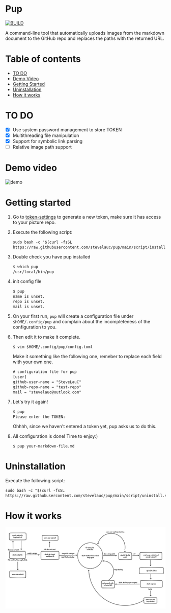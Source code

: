 # Pup 
[![BUILD](https://github.com/stevelauc/pup/workflows/Rust/badge.svg)](https://github.com/stevelauc/pup/actions/workflows/build.yml)

A command-line tool that automatically uploads images from the markdown document to
the GitHub repo and replaces the paths with the returned URL.

# Table of contents
   * [TO DO](https://github.com/SteveLauC/pup#to-do)
   * [Demo Video](https://github.com/SteveLauC/pup#demo-video)
   * [Getting Started](https://github.com/SteveLauC/pup#getting-started)
   * [Uninstallation](https://github.com/SteveLauC/pup#uninstallation)
   * [How it works](https://github.com/SteveLauC/pup#how-it-works)

# TO DO
- [x] Use system password management to store TOKEN
- [x] Multithreading file manipulation
- [x] Support for symbolic link parsing
- [ ] Relative image path support

# Demo video
  ![demo](https://user-images.githubusercontent.com/96880612/163778336-a2fda462-0af0-45fa-afb5-bbec48b438fa.gif)

# Getting started
1. Go to [token-settings](https://github.com/settings/tokens) to generate a new
   token, make sure it has access to your picture repo.

2. Execute the following script: 

   ```shell
   sudo bash -c "$(curl -fsSL https://raw.githubusercontent.com/stevelauc/pup/main/script/install.sh)"
   ```

3. Double check you have pup installed
   ```shell
   $ which pup
   /usr/local/bin/pup
   ```
4. init config file
   ```shell
   $ pup
   name is unset.
   repo is unset.
   mail is unset.
   ```
5. On your first run, `pup` will create a configuration file under
`$HOME/.config/pup` and complain about the incompleteness of the configuration
to you.

6. Then edit it to make it complete.
   ```shell
   $ vim $HOME/.config/pup/config.toml
   ```
   Make it something like the following one, remeber to replace each field with your own one.

   ```
   # configuration file for pup
   [user]
   github-user-name = "SteveLauC"
   github-repo-name = "test-repo"
   mail = "stevelauc@outlook.com"
   ```
7. Let's try it again!
   ```shell
   $ pup
   Please enter the TOKEN: 
   ```
   Ohhhh, since we haven't entered a token yet, pup asks us to do this.

8. All configuration is done! Time to enjoy:)
   ```shell
   $ pup your-markdown-file.md
   ```
# Uninstallation
   Execute the following script:

   ```shell
   sudo bash -c "$(curl -fsSL https://raw.githubusercontent.com/stevelauc/pup/main/script/uninstall.sh)"
   ```
# How it works
![workflow](https://github.com/SteveLauC/pic/blob/main/Page%201.png)
